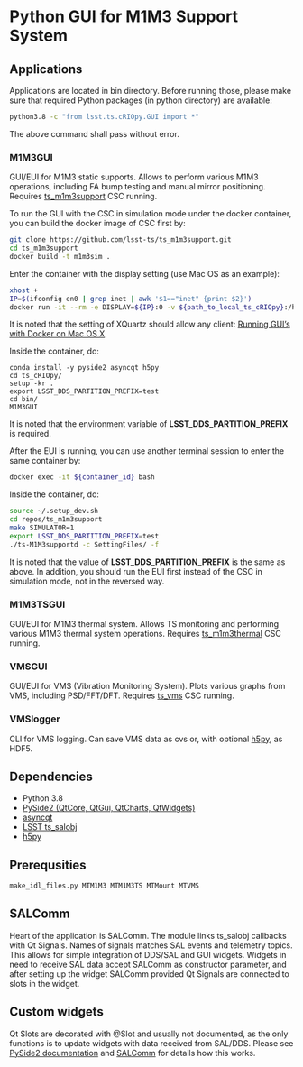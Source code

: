 # Python GUI for M1M3 Support System

## Applications

Applications are located in bin directory.
Before running those, please make sure that required Python packages (in python directory) are available:

```bash
python3.8 -c "from lsst.ts.cRIOpy.GUI import *"
```

The above command shall pass without error.

### M1M3GUI

GUI/EUI for M1M3 static supports.
Allows to perform various M1M3 operations, including FA bump testing and manual mirror positioning.
Requires [ts_m1m3support](https://github.com/lsst-ts/ts_m1m3support) CSC running.

To run the GUI with the CSC in simulation mode under the docker container, you can build the docker image of CSC first by:

```bash
git clone https://github.com/lsst-ts/ts_m1m3support.git
cd ts_m1m3support
docker build -t m1m3sim .
```

Enter the container with the display setting (use Mac OS as an example):

```bash
xhost +
IP=$(ifconfig en0 | grep inet | awk '$1=="inet" {print $2}')
docker run -it --rm -e DISPLAY=${IP}:0 -v ${path_to_local_ts_cRIOpy}:/home/saluser/ts_cRIOpy -v /tmp/.X11-unix:/tmp/.X11-unix m1m3sim:latest
```

It is noted that the setting of XQuartz should allow any client: [Running GUI’s with Docker on Mac OS X](https://cntnr.io/running-guis-with-docker-on-mac-os-x-a14df6a76efc).

Inside the container, do:

```
conda install -y pyside2 asyncqt h5py
cd ts_cRIOpy/
setup -kr .
export LSST_DDS_PARTITION_PREFIX=test
cd bin/
M1M3GUI
```

It is noted that the environment variable of **LSST_DDS_PARTITION_PREFIX** is required.

After the EUI is running, you can use another terminal session to enter the same container by:

```bash
docker exec -it ${container_id} bash
```

Inside the container, do:

```bash
source ~/.setup_dev.sh
cd repos/ts_m1m3support
make SIMULATOR=1
export LSST_DDS_PARTITION_PREFIX=test
./ts-M1M3supportd -c SettingFiles/ -f
```

It is noted that the value of **LSST_DDS_PARTITION_PREFIX** is the same as above.
In addition, you should run the EUI first instead of the CSC in simulation mode, not in the reversed way.

### M1M3TSGUI

GUI/EUI for M1M3 thermal system.
Allows TS monitoring and performing various M1M3 thermal system operations.
Requires [ts_m1m3thermal](https://github.com/lsst-ts/ts_m1m3thermal) CSC running.

### VMSGUI

GUI/EUI for VMS (Vibration Monitoring System).
Plots various graphs from VMS, including PSD/FFT/DFT.
Requires [ts_vms](https://github.com/lsst-ts/ts_vms) CSC running.

### VMSlogger

CLI for VMS logging.
Can save VMS data as cvs or, with optional [h5py](https://www.h5py.org/), as HDF5.

## Dependencies

* Python 3.8
* [PySide2 (QtCore, QtGui, QtCharts, QtWidgets)](https://pypi.org/project/PySide2)
* [asyncqt](https://pypi.org/project/asyncqt)
* [LSST ts_salobj](https://github.com/lsst-ts/ts_salobj)
* [h5py](https://pypi.org/project/h5py/)

## Prerequsities

```bash
make_idl_files.py MTM1M3 MTM1M3TS MTMount MTVMS
```

## SALComm

Heart of the application is SALComm.
The module links ts_salobj callbacks with Qt Signals.
Names of signals matches SAL events and telemetry topics.
This allows for simple integration of DDS/SAL and GUI widgets.
Widgets in need to receive SAL data accept SALComm as constructor parameter, and after setting up the widget SALComm provided Qt Signals are connected to slots in the widget.

## Custom widgets

Qt Slots are decorated with @Slot and usually not documented, as the only
functions is to update widgets with data received from SAL/DDS.
Please see [PySide2 documentation](https://wiki.qt.io/Qt_for_Python_Signals_and_Slots) and [SALComm](SALComm.py) for details how this works.
